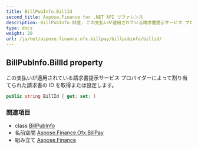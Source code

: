 ```yaml
---
title: BillPubInfo.BillId
second_title: Aspose.Finance for .NET API リファレンス
description: BillPubInfo 財産. この支払いが適用されている請求書提示サービス プロバイダーによって割り当てられた請求書の ID を取得または設定します
type: docs
weight: 20
url: /ja/net/aspose.finance.ofx.billpay/billpubinfo/billid/
---
```

## BillPubInfo.BillId property

この支払いが適用されている請求書提示サービス プロバイダーによって割り当てられた請求書の ID を取得または設定します。

```csharp
public string BillId { get; set; }
```

### 関連項目

* class [BillPubInfo](../)
* 名前空間 [Aspose.Finance.Ofx.BillPay](../../billpubinfo/)
* 組み立て [Aspose.Finance](../../../)


